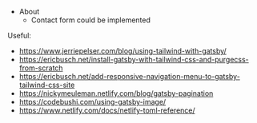- About
  - Contact form could be implemented

Useful:

- https://www.jerriepelser.com/blog/using-tailwind-with-gatsby/
- https://ericbusch.net/install-gatsby-with-tailwind-css-and-purgecss-from-scratch
- https://ericbusch.net/add-responsive-navigation-menu-to-gatsby-tailwind-css-site
- https://nickymeuleman.netlify.com/blog/gatsby-pagination
- https://codebushi.com/using-gatsby-image/
- https://www.netlify.com/docs/netlify-toml-reference/
